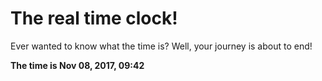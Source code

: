 # The real time clock!

Ever wanted to know what the time is? Well, your journey is about to end!

**The time is Nov 08, 2017, 09:42**